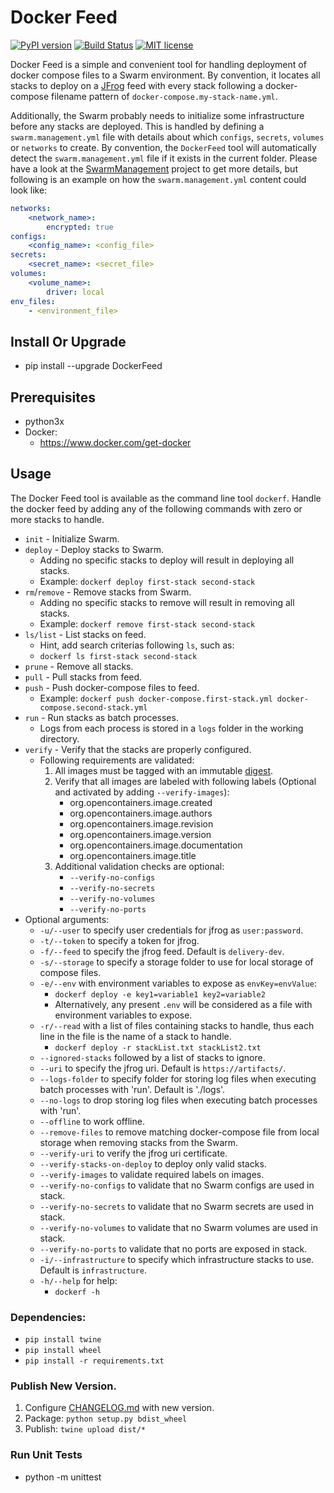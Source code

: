 # Docker Feed

[![PyPI version](https://badge.fury.io/py/DockerFeed.svg)](https://badge.fury.io/py/DockerFeed)
[![Build Status](https://travis-ci.com/DIPSAS/DockerFeed.svg?branch=master)](https://travis-ci.com/DIPSAS/DockerFeed)
[![MIT license](http://img.shields.io/badge/license-MIT-brightgreen.svg)](http://opensource.org/licenses/MIT)

Docker Feed is a simple and convenient tool for handling deployment of docker compose files to a Swarm environment.
By convention, it locates all stacks to deploy on a [JFrog](https://jfrog.com/) feed with every stack following a docker-compose filename pattern of `docker-compose.my-stack-name.yml`.

Additionally, the Swarm probably needs to initialize some infrastructure before any stacks are deployed. This is handled by defining a `swarm.management.yml` file with details about which `configs`, `secrets`, `volumes` or `networks` to create. By convention, the `DockerFeed` tool will automatically detect the `swarm.management.yml` file if it exists in the current folder.
Please have a look at the [SwarmManagement](https://github.com/DIPSAS/SwarmManagement) project to get more details, but following is an example on how the `swarm.management.yml` content could look like:

```yaml
networks:
    <network_name>: 
        encrypted: true
configs:
    <config_name>: <config_file>
secrets:
    <secret_name>: <secret_file>
volumes:
    <volume_name>:
        driver: local
env_files:
    - <environment_file>
```

## Install Or Upgrade
- pip install --upgrade DockerFeed

## Prerequisites
- python3x
- Docker:
  - https://www.docker.com/get-docker

## Usage
The Docker Feed tool is available as the command line tool `dockerf`.
Handle the docker feed by adding any of the following commands with zero or more stacks to handle.
- `init` - Initialize Swarm.
- `deploy` - Deploy stacks to Swarm.
    - Adding no specific stacks to deploy will result in deploying all stacks.
    - Example: `dockerf deploy first-stack second-stack`
- `rm`/`remove` - Remove stacks from Swarm.
    - Adding no specific stacks to remove will result in removing all stacks.
    - Example: `dockerf remove first-stack second-stack`
- `ls/list` - List stacks on feed.
    - Hint, add search criterias following `ls`, such as:
    - `dockerf ls first-stack second-stack`
- `prune` - Remove all stacks.
- `pull` - Pull stacks from feed.
- `push` - Push docker-compose files to feed.
    - Example: `dockerf push docker-compose.first-stack.yml docker-compose.second-stack.yml`
- `run` - Run stacks as batch processes.
    - Logs from each process is stored in a `logs` folder in the working directory. 
- `verify` - Verify that the stacks are properly configured.
    - Following requirements are validated:
        1. All images must be tagged with an immutable [digest](https://success.docker.com/article/images-tagging-vs-digests).
        2. Verify that all images are labeled with following labels (Optional and activated by adding `--verify-images`):
            - org.opencontainers.image.created
            - org.opencontainers.image.authors
            - org.opencontainers.image.revision
            - org.opencontainers.image.version
            - org.opencontainers.image.documentation
            - org.opencontainers.image.title
        3. Additional validation checks are optional:
            - `--verify-no-configs`
            - `--verify-no-secrets`
            - `--verify-no-volumes`
            - `--verify-no-ports`
- Optional arguments:
  - `-u/--user` to specify user credentials for jfrog as `user:password`.
  - `-t/--token` to specify a token for jfrog.
  - `-f/--feed` to specify the jfrog feed. Default is `delivery-dev`.
  - `-s/--storage` to specify a storage folder to use for local storage of compose files.
  - `-e/--env` with environment variables to expose as `envKey=envValue`:
    - `dockerf deploy -e key1=variable1 key2=variable2`
    - Alternatively, any present `.env` will be considered as a file with environment variables to expose.
  - `-r/--read` with a list of files containing stacks to handle, thus each line in the file is the name of a stack to handle.
    - `dockerf deploy -r stackList.txt stackList2.txt`
  - `--ignored-stacks` followed by a list of stacks to ignore.
  - `--uri` to specify the jfrog uri. Default is `https://artifacts/`.
  - `--logs-folder` to specify folder for storing log files when executing batch processes with 'run'. Default is './logs'.
  - `--no-logs` to drop storing log files when executing batch processes with 'run'.
  - `--offline` to work offline.
  - `--remove-files` to remove matching docker-compose file from local storage when removing stacks from the Swarm.
  - `--verify-uri` to verify the jfrog uri certificate.
  - `--verify-stacks-on-deploy` to deploy only valid stacks.
  - `--verify-images` to validate required labels on images.
  - `--verify-no-configs` to validate that no Swarm configs are used in stack.
  - `--verify-no-secrets` to validate that no Swarm secrets are used in stack.
  - `--verify-no-volumes` to validate that no Swarm volumes are used in stack.
  - `--verify-no-ports` to validate that no ports are exposed in stack.
  - `-i/--infrastructure` to specify which infrastructure stacks to use. Default is `infrastructure`.
  - `-h/--help` for help:
    - `dockerf -h`

### Dependencies:
  - `pip install twine`
  - `pip install wheel`
  - `pip install -r requirements.txt`

### Publish New Version.
1. Configure [CHANGELOG.md](./CHANGELOG.md) with new version.
2. Package: `python setup.py bdist_wheel`
3. Publish: `twine upload dist/*`

### Run Unit Tests
- python -m unittest
